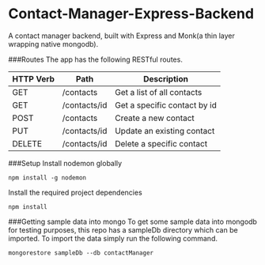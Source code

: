 Contact-Manager-Express-Backend
===============================

A contact manager backend, built with Express and Monk(a thin layer wrapping native mongodb).

###Routes
The app has the following RESTful routes.

HTTP Verb | Path | Description
---  | --- | ---
GET  | /contacts | Get a list of all contacts
GET  | /contacts/id | Get a specific contact by id
POST | /contacts | Create a new contact
PUT | /contacts/id | Update an existing contact
DELETE | /contacts/id | Delete a specific contact

###Setup
Install nodemon globally

    npm install -g nodemon

Install the required project dependencies
    
    npm install

###Getting sample data into mongo
To get some sample data into mongodb for testing purposes, this repo has a sampleDb directory which can be imported. To import the data
simply run the following command.

    mongorestore sampleDb --db contactManager



